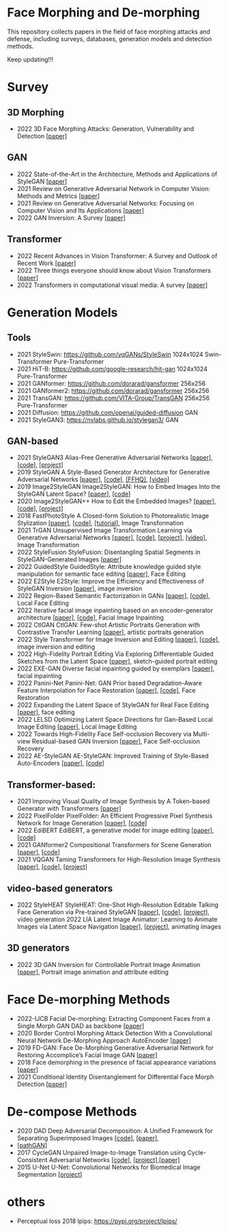# Face Morphing and De-morphing
This repository collects papers in the field of face morphing attacks and defense, including surveys, databases, generation models and detection methods.

Keep updating!!!

# Survey			

## 3D Morphing
* 2022		3D Face Morphing Attacks: Generation, Vulnerability and Detection	[[paper]](https://arxiv.org/abs/2201.03454)

## GAN
		
* 2022	State-of-the-Art in the Architecture, Methods and Applications of StyleGAN	[[paper]](https://arxiv.org/abs/2202.14020)
* 2021	Review on Generative Adversarial Network in Computer Vision: Methods and Metrics	[[paper]](https://ieeexplore.ieee.org/abstract/document/9696113)
* 2021	Review on Generative Adversarial Networks: Focusing on Computer Vision and Its Applications	[[paper]](https://www.mdpi.com/2079-9292/10/10/1216)
* 2022	GAN Inversion: A Survey	[[paper]](https://github.com/weihaox/awesome-gan-inversion)
		
## Transformer		
* 2022	Recent Advances in Vision Transformer: A Survey and Outlook of Recent Work	[[paper]](https://arxiv.org/abs/2203.01536)
* 2022	Three things everyone should know about Vision Transformers	[[paper]](https://arxiv.org/abs/2203.09795)
* 2022	Transformers in computational visual media: A survey	[[paper]](https://link.springer.com/article/10.1007/s41095-021-0247-3)

# Generation Models
## Tools
* 2021	StyleSwin: https://github.com/yqGANs/StyleSwin	1024x1024	Swin-Transformer  Pure-Transformer
*	2021	HiT-B:	https://github.com/google-research/hit-gan	1024x1024	  Pure-Transformer
*	2021	GANformer:	https://github.com/dorarad/gansformer	256x256	
*	2021	GANformer2:	https://github.com/dorarad/gansformer	256x256	
*	2021	TransGAN:	https://github.com/VITA-Group/TransGAN	256x256	  Pure-Transformer
* 2021	Diffusion:	https://github.com/openai/guided-diffusion		GAN
* 2021	StyleGAN3:	https://nvlabs.github.io/stylegan3/		 GAN

## GAN-based
* 2021	StyleGAN3	Alias-Free Generative Adversarial Networks	[[paper]](https://arxiv.org/abs/2106.12423),	[[code]](https://github.com/NVlabs/stylegan3),	[[project]](https://nvlabs.github.io/stylegan3/)
* 2019	StyleGAN	A Style-Based Generator Architecture for Generative Adversarial Networks [[paper]](https://arxiv.org/abs/1812.04948),	[[code]](https://github.com/NVlabs/stylegan),	[[FFHQ]](https://github.com/NVlabs/ffhq-dataset),	[[video]](https://youtu.be/kSLJriaOumA)
* 2019	Image2StyleGAN	Image2StyleGAN: How to Embed Images Into the StyleGAN Latent Space?	[[paper]](https://arxiv.org/abs/1904.03189),	[[code]](https://github.com/zaidbhat1234/Image2StyleGAN)
* 2020	Image2StyleGAN++	How to Edit the Embedded Images?	[[paper]](https://arxiv.org/abs/1911.11544),	[[code]](https://github.com/pacifinapacific/StyleGAN_LatentEditor),	[[project]](https://paperswithcode.com/paper/image2stylegan-how-to-edit-the-embedded)			
* 2018	FastPhotoStyle	A Closed-form Solution to Photorealistic Image Stylization	[[paper]](https://arxiv.org/abs/1802.06474),	[[code]](https://github.com/NVIDIA/FastPhotoStyle),		[[tutorial]](https://github.com/NVIDIA/FastPhotoStyle/blob/master/TUTORIAL.md),	Image Transformation	
* 2021	TrGAN	Unsupervised Image Transformation Learning via Generative Adversarial Networks	[[paper]](https://arxiv.org/pdf/2103.07751.pdf),	[[code]](https://github.com/genforce/trgan),	[[project]](https://genforce.github.io/trgan/),	[[video]](https://www.youtube.com/watch?v=ZTYLihZYwYM),	Image Transformation	
* 2022	StyleFusion	StyleFusion: Disentangling Spatial Segments in StyleGAN-Generated Images	[[paper]](https://dl.acm.org/doi/abs/10.1145/3527168?casa_token=lM-oR1gueGoAAAAA:Ba0-Lkj2TM5EI8KOs7UsTH_xKV54Tprqqkn9GD9Xp_8Hrk2tbY-tSRQopsimUEOZ_72398kdwfrS)					
* 2022	GuidedStyle	GuidedStyle: Attribute knowledge guided style manipulation for semantic face editing	[[paper]](https://reader.elsevier.com/reader/sd/pii/S0893608021004081?token=76D73A0D8961B63532327C224B39CD9E81C332A92C6F958D9DD88315672FD5C39C23DF798DC26E27DE92E361BEE15391&originRegion=us-east-1&originCreation=20220502204600), Face Editing	
* 2022	E2Style	E2Style: Improve the Efficiency and Effectiveness of StyleGAN Inversion	[[paper]](https://ieeexplore.ieee.org/abstract/document/9760266), image inversion	
* 2022		Region-Based Semantic Factorization in GANs	[[paper]](https://arxiv.org/abs/2202.09649),	[[code]](https://github.com/zhujiapeng/resefa/), Local Face Editing	
* 2022		Iterative facial image inpainting based on an encoder-generator architecture	[[paper]](https://arxiv.org/abs/2101.07036),	[[code]](https://github.com/yahyadogan72/iterative_facial_image_inpainting), Facial Image Inpainting	
* 2022	CtlGAN	CtlGAN: Few-shot Artistic Portraits Generation with Contrastive Transfer Learning	[[paper]](https://arxiv.org/abs/2203.08612), artistic portraits generation	
* 2022		Style Transformer for Image Inversion and Editing	[[paper]](https://arxiv.org/abs/2203.07932),	[[code]](https://github.com/sapphire497/style-transformer), image inversion and editing	
* 2022		High-Fidelity Portrait Editing Via Exploring Differentiable Guided Sketches from the Latent Space	[[paper]](https://ieeexplore.ieee.org/abstract/document/9747428?casa_token=PsGhi63-gxEAAAAA:xxyQ6KY6yYbPhh9FQQZgCzJ8K6GTKgEoCyknP7GEZrTh-VarYZmEHk2kcch4DRLs5pz4Z5yRYg), sketch-guided portrait editing	
* 2022	EXE-GAN	Diverse facial inpainting guided by exemplars	[[paper]](https://arxiv.org/abs/2202.06358), facial inpainting	
* 2022	Panini-Net	Panini-Net: GAN Prior based Degradation-Aware Feature Interpolation for Face Restoration	[[paper]](https://www.aaai.org/AAAI22Papers/AAAI-4252.WangY.pdf),	[[code]](https://github.com/jianzhangcs/panini),  Face Restoration	
* 2022		Expanding the Latent Space of StyleGAN for Real Face Editing	[[paper]](https://arxiv.org/abs/2204.12530), face editing	
* 2022	LELSD	Optimizing Latent Space Directions for Gan-Based Local Image Editing	[[paper]](https://ieeexplore.ieee.org/abstract/document/9747326?casa_token=OPLa6aQp2EYAAAAA:lW3PGF1GUk4OZsYFRH1ebQGu7kBz0yZt1FFLKBENIABEWxrOk0gdnhHxual8QJhCUe_UQ49UnA), Local Image Editing	
* 2022		Towards High-Fidelity Face Self-occlusion Recovery via Multi-view Residual-based GAN Inversion	[[paper]](https://www.aaai.org/AAAI22Papers/AAAI-2208.ChenJ.pdf), Face Self-occlusion Recovery	
* 2022	AE-StyleGAN	AE-StyleGAN: Improved Training of Style-Based Auto-Encoders	[[paper]](https://openaccess.thecvf.com/content/WACV2022/html/Han_AE-StyleGAN_Improved_Training_of_Style-Based_Auto-Encoders_WACV_2022_paper.html), [[code]](https://github.com/phymhan/stylegan2-pytorch)

## Transformer-based:
* 2021	Improving Visual Quality of Image Synthesis by A Token-based Generator with Transformers	[[paper]](https://proceedings.neurips.cc/paper/2021/hash/b056eb1587586b71e2da9acfe4fbd19e-Abstract.html)		
* 2022	PixelFolder	PixelFolder: An Efficient Progressive Pixel Synthesis Network for Image Generation	[[paper]](https://arxiv.org/abs/2204.00833),	[[code]](https://github.com/BlingHe/PixelFolder)	
* 2022	EdiBERT	EdiBERT, a generative model for image editing	[[paper]](https://arxiv.org/abs/2111.15264),	[[code]](http://code/)	
* 2021	GANformer2	Compositional Transformers for Scene Generation	[[paper]](https://proceedings.neurips.cc/paper/2021/hash/4eff0720836a198b6174eecf02cbfdbf-Abstract.html),	[[code]](https://github.com/dorarad/gansformer)	
* 2021	VQGAN	Taming Transformers for High-Resolution Image Synthesis	[[paper]](https://arxiv.org/abs/2012.09841),	[[code]](https://github.com/CompVis/taming-transformers),	[[project]](https://compvis.github.io/taming-transformers/)
					
## video-based generators
* 2022	StyleHEAT	StyleHEAT: One-Shot High-Resolution Editable Talking Face Generation via Pre-trained StyleGAN	[[paper]](https://arxiv.org/abs/2203.04036),	[[code]](https://github.com/FeiiYin/StyleHEAT),	[[project]](https://feiiyin.github.io/StyleHEAT/), video generation
2022	LIA	Latent Image Animator: Learning to Animate Images via Latent Space Navigation	[[paper]](https://arxiv.org/abs/2203.09043), [[project]](https://wyhsirius.github.io/LIA-project/), 	animating images

## 3D generators
* 2022		3D GAN Inversion for Controllable Portrait Image Animation	[[paper]](https://arxiv.org/abs/2203.13441), Portrait image animation and attribute editing	


# Face De-morphing Methods
* 2022-IJCB		Facial De-morphing: Extracting Component Faces from a Single Morph	GAN	DAD as backbone		[[paper]](https://arxiv.org/abs/2209.02933)
* 2020		Border Control Morphing Attack Detection With a Convolutional Neural Network De-Morphing Approach	AutoEncoder			[[paper]](https://ieeexplore.ieee.org/abstract/document/9091520)
* 2019		FD-GAN: Face De-Morphing Generative Adversarial Network for Restoring Accomplice’s Facial Image	GAN [[paper]](https://ieeexplore.ieee.org/abstract/document/8730323)
* 2018		Face demorphing in the presence of facial appearance variations	[[paper]](https://ieeexplore.ieee.org/abstract/document/8553430?casa_token=WBeRdqDeJNoAAAAA:9-mV0MSfPm95HK-WQdh10JId5-gVMr8BqgFemUK9oLiEA9aLqteeEDlnGsBZIHPmaX-D3pjQcg)
* 2021		Conditional Identity Disentanglement for Differential Face Morph Detection [[paper]](https://arxiv.org/abs/2107.02162)

# De-compose Methods
* 2020	DAD	Deep Adversarial Decomposition: A Unified Framework for Separating Superimposed Images	[[code]](https://github.com/jiupinjia/Deep-adversarial-decomposition),	[[paper]](https://openaccess.thecvf.com/content_CVPR_2020/html/Zou_Deep_Adversarial_Decomposition_A_Unified_Framework_for_Separating_Superimposed_Images_CVPR_2020_paper.html),
* [[pathGAN]](https://github.com/He-jerry/PatchGAN)		
* 2017	CycleGAN	Unpaired Image-to-Image Translation using Cycle-Consistent Adversarial Networks	[[code]](https://github.com/junyanz/CycleGAN),	[[project]](https://junyanz.github.io/CycleGAN/),[[paper]](https://arxiv.org/pdf/1703.10593.pdf)	
* 2015	U-Net	U-Net: Convolutional Networks for Biomedical Image Segmentation		[[project]](https://lmb.informatik.uni-freiburg.de/people/ronneber/u-net/)	



# others					
* Perceptual loss	2018	lpips:	https://pypi.org/project/lpips/		
		
